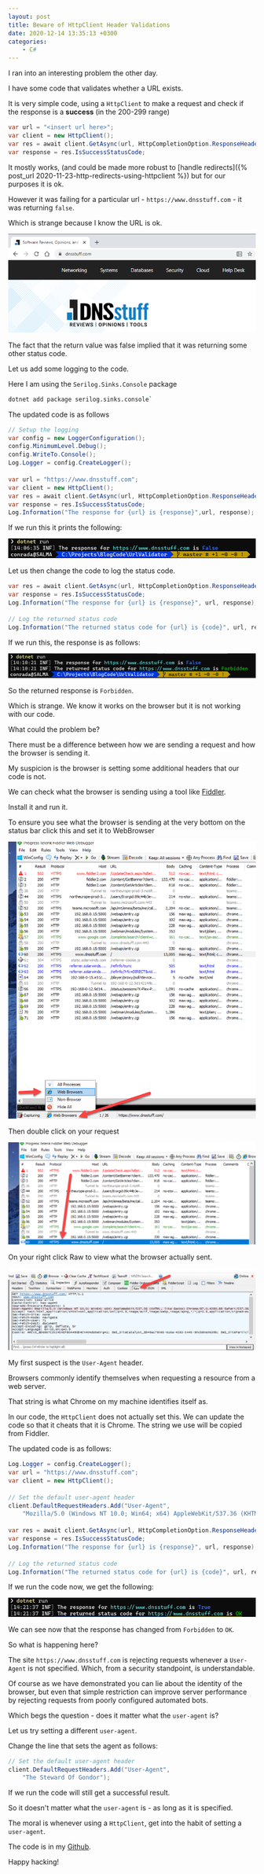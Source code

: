 ```yaml
---
layout: post
title: Beware of HttpClient Header Validations
date: 2020-12-14 13:35:13 +0300
categories:
    - C#
---
```

I ran into an interesting problem the other day.

I have some code that validates whether a URL exists.

It is very simple code, using a `HttpClient` to make a request and check if the response is a **success** (in the 200-299 range)

```csharp
var url = "<insert url here>";
var client = new HttpClient();
var res = await client.GetAsync(url, HttpCompletionOption.ResponseHeadersRead);
var response = res.IsSuccessStatusCode;
```

It mostly works, (and could be made more robust to [handle redirects]({% post_url 2020-11-23-http-redirects-using-httpclient %}) but for our purposes it is ok.

However it was failing for a particular url - `https://www.dnsstuff.com` - it was returning `false`.

Which is strange because I know the URL is ok.

![](../images/2020/12/DNSStuff.png)

The fact that the return value was false implied that it was returning some other status code.

Let us add some logging to the code.

Here I am using the `Serilog.Sinks.Console` package

```bash
dotnet add package serilog.sinks.console`
```

The updated code is as follows

```csharp
// Setup the logging
var config = new LoggerConfiguration();
config.MinimumLevel.Debug();
config.WriteTo.Console();
Log.Logger = config.CreateLogger();

var url = "https://www.dnsstuff.com";
var client = new HttpClient();
var res = await client.GetAsync(url, HttpCompletionOption.ResponseHeadersRead);
var response = res.IsSuccessStatusCode;
Log.Information("The response for {url} is {response}",url, response);
```

If we run this it prints the following:

![](../images/2020/12/Initial%20Response.png)

Let us then change the code to log the status code.

```csharp
var res = await client.GetAsync(url, HttpCompletionOption.ResponseHeadersRead);
var response = res.IsSuccessStatusCode;
Log.Information("The response for {url} is {response}", url, response);

// Log the returned status code
Log.Information("The returned status code for {url} is {code}", url, res.StatusCode);
```

If we run this, the response is as follows:

![](../images/2020/12/SecondResponse.png)

So the returned response is `Forbidden`.

Which is strange. We know it works on the browser but it is not working with our code.

What could the problem be?

There must be a difference between how we are sending a request and how the browser is sending it.

My suspicion is the browser is setting some additional headers that our code is not.

We can check what the browser is sending using a tool like [Fiddler](https://www.telerik.com/fiddler).

Install it and run it.

To ensure you see what the browser is sending at the very bottom on the status bar click this and set it to WebBrowser

![](../images/2020/12/Fiddler.png)

Then double click on your request

![](../images/2020/12/ViewREquest.png)

On your right click Raw to view what the browser actually sent.

![](../images/2020/12/Traffic.png)

My first suspect is the `User-Agent` header.

Browsers commonly identify themselves when requesting a resource from a web server.

That string is what Chrome on my machine identifies itself as.

In our code, the `HttpClient` does not actually set this. We can update the code so that it cheats that it is Chrome. The string we use will be copied from Fiddler.

The updated code is as follows:

```csharp
Log.Logger = config.CreateLogger();
var url = "https://www.dnsstuff.com";
var client = new HttpClient();

// Set the default user-agent header
client.DefaultRequestHeaders.Add("User-Agent",
    "Mozilla/5.0 (Windows NT 10.0; Win64; x64) AppleWebKit/537.36 (KHTML, like Gecko) Chrome/87.0.4280.88 Safari/537.36");

var res = await client.GetAsync(url, HttpCompletionOption.ResponseHeadersRead);
var response = res.IsSuccessStatusCode;
Log.Information("The response for {url} is {response}", url, response);

// Log the returned status code
Log.Information("The returned status code for {url} is {code}", url, res.StatusCode);
```

If we run the code now, we get the following:

![](../images/2020/12/FinalResponse.png)

We can see now that the response has changed from `Forbidden` to `OK`.

So what is happening here?

The site `https://www.dnsstuff.com` is rejecting requests whenever a `User-Agent` is not specified. Which, from a security standpoint, is understandable.

Of course as we have demonstrated you can lie about the identity of the browser, but even that simple restriction can improve server performance by rejecting requests from poorly configured automated bots.

Which begs the question - does it matter what the `user-agent` is?

Let us try setting a different `user-agent`.

Change the line that sets the agent as follows:

```csharp
// Set the default user-agent header
client.DefaultRequestHeaders.Add("User-Agent",
    "The Steward Of Gondor");
```
If we run the code will still get a successful result.

So it doesn't matter what the `user-agent` is - as long as it is specified.

The moral is whenever using a `HttpClient`, get into the habit of setting a `user-agent`.

The code is in my [Github](https://github.com/conradakunga/BlogCode/tree/master/14%20Dec%202020%20-%20URL%20Validation).

Happy hacking!